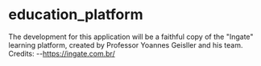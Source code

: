 # education_platform

The development for this application will be a faithful copy of the "Ingate" learning platform, created by Professor Yoannes Geisller and his team.
Credits:
--https://ingate.com.br/
